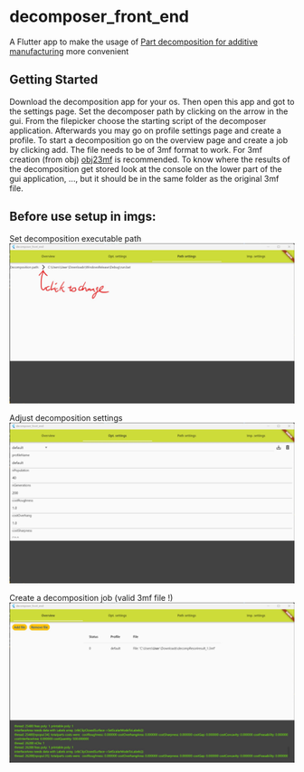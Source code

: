 # decomposer_front_end

A Flutter app to make the usage of [Part decomposition for additive manufacturing](https://github.com/hi2010/Part-decomposition-for-additive-manufacturing) more convenient

## Getting Started

Download the decomposition app for your os.
Then open this app and got to the settings page.
Set the decomposer path by clicking on the arrow in the gui.
From the filepicker choose the starting script of the decomposer application.
Afterwards you may go on profile settings page and create a profile.
To start a decomposition go on the overview page and create a job by clicking add.
The file needs to be of 3mf format to work.
For 3mf creation (from obj) [obj23mf](https://github.com/hi2010/obj23mf) is recommended.
To know where the results of the decomposition get stored look at the console on the lower part of the gui application, ..., but it should be in the same folder as the original 3mf file.

## Before use setup in imgs:

Set decomposition executable path
![Set decomposition executable path](doc\imgs\DecompositionPathSetting.jpg)

Adjust decomposition settings
![Adjust decomposition settings](doc\imgs\OptimizationSettings.jpg)

Create a decomposition job (valid 3mf file !)
![Create a decomposition job](doc\imgs\Overview.jpg)
